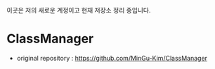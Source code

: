 이곳은 저의 새로운 계정이고 현재 저장소 정리 중입니다.
# ClassManager
* original repository : https://github.com/MinGu-Kim/ClassManager    
